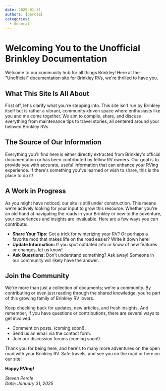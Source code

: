 ```yaml
---
date: 2025-01-31
authors: [percle]
categories:
  - General
---
```



# Welcoming You to the Unofficial Brinkley Documentation

Welcome to our community hub for all things Brinkley! Here at the "Unofficial" documentation site for Brinkley RVs, we're thrilled to have you. 

<!-- more -->

## What This Site Is All About

First off, let's clarify what you're stepping into. This site isn't run by Brinkley itself but is rather a vibrant, community-driven space where enthusiasts like you and me come together. We aim to compile, share, and discuss everything from maintenance tips to travel stories, all centered around your beloved Brinkley RVs.

## The Source of Our Information

Everything you'll find here is either directly extracted from Brinkley's official documentation or has been contributed by fellow RV owners. Our goal is to provide you with accurate, useful information that can enhance your RVing experience. If there's something you've learned or wish to share, this is the place to do it!

## A Work in Progress

As you might have noticed, our site is still under construction. This means we're actively looking for your input to grow this resource. Whether you're an old hand at navigating the roads in your Brinkley or new to the adventure, your experiences and insights are invaluable. Here are a few ways you can contribute:

- **Share Your Tips:** Got a trick for winterizing your RV? Or perhaps a favorite mod that makes life on the road easier? Write it down here!
- **Update Information:** If you spot outdated info or know of new features or changes, let us know!
- **Ask Questions:** Don’t understand something? Ask away! Someone in our community will likely have the answer.

## Join the Community

We're more than just a collection of documents; we're a community. By contributing or even just reading through the shared knowledge, you're part of this growing family of Brinkley RV lovers. 

Keep checking back for updates, new articles, and fresh insights. And remember, if you have questions or contributions, there are several ways to get involved:

- Comment on posts. (coming soon!).
- Send us an email via the contact form.
- Join our discussion forums (coming soon!).

Thank you for being here, and here's to many more adventures on the open road with your Brinkley RV. Safe travels, and see you on the road or here on our site!

**Happy RVing!**

*Steven Percle*  
*Date: January 31, 2025*